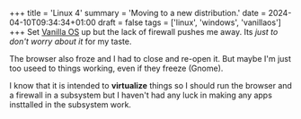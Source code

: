 +++
title = 'Linux 4'
summary = 'Moving to a new distribution.'
date = 2024-04-10T09:34:34+01:00
draft = false
tags = ['linux', 'windows', 'vanillaos']
+++
Set [Vanilla OS](https://vanillaos.org/) up but the lack of firewall pushes me away. Its *just to don't worry about it* for my taste.

The browser also froze and I had to close and re-open it. But maybe I'm just too useed to things working, even if they freeze (Gnome).

I know that it is intended to **virtualize** things so I should run the browser and a firewall in a subsystem but I haven't had any luck in making any apps insttalled in the subsystem work.
